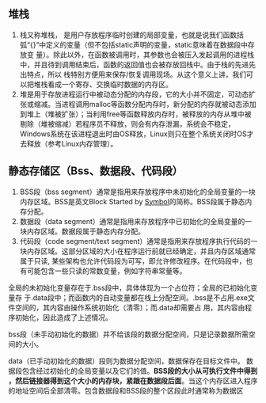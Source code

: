 
## 堆栈
1. 栈又称堆栈， 是用户存放程序临时创建的局部变量，也就是说我们函数括弧“{}”中定义的变量（但不包括static声明的变量，static意味着在数据段中存放变 量）。除此以外，在函数被调用时，其参数也会被压入发起调用的进程栈中，并且待到调用结束后，函数的返回值也会被存放回栈中。由于栈的先进先出特点，所以 栈特别方便用来保存/恢复调用现场。从这个意义上讲，我们可以把堆栈看成一个寄存、交换临时数据的内存区。
2. 堆是用于存放进程运行中被动态分配的内存段，它的大小并不固定，可动态扩张或缩减。当进程调用malloc等函数分配内存时，新分配的内存就被动态添加到堆上（堆被扩张）；当利用free等函数释放内存时，被释放的内存从堆中被剔除（堆被缩减）若程序员不释放，则会有内存泄漏，系统会不稳定，Windows系统在该进程退出时由OS释放，Linux则只在整个系统关闭时OS才去释放（参考Linux内存管理）。

## 静态存储区（Bss、数据段、代码段）

1. BSS段（bss segment）通常是指用来存放程序中未初始化的全局变量的一块内存区域。BSS是英文Block Started by [Symbol](https://so.csdn.net/so/search?q=Symbol&spm=1001.2101.3001.7020)的简称。BSS段属于静态内存分配。
2. 数据段（data segment）通常是指用来存放程序中已初始化的全局变量的一块内存区域。数据段属于静态内存分配。
3. 代码段（code segment/text segment）通常是指用来存放程序执行代码的一块内存区域。这部分区域的大小在程序运行前就已经确定，并且内存区域通常属于只读, 某些架构也允许代码段为可写，即允许修改程序。在代码段中，也有可能包含一些只读的常数变量，例如字符串常量等。

 
全局的未初始化变量存在于.bss段中，具体体现为一个占位符；全局的已初始化变量存 于.data段中；而函数内的自动变量都在栈上分配空间。.bss是不占用.exe文件空间的，其内容由操作系统初始化（清零）；而.data却需要占 用，其内容由程序初始化，因此造成了上述情况。

bss段（未手动初始化的数据）并不给该段的数据分配空间，只是记录数据所需空间的大小。

data（已手动初始化的数据）段则为数据分配空间，数据保存在目标文件中。 数据段包含经过初始化的全局变量以及它们的值。**BSS段的大小从可执行文件中得到 ，然后链接器得到这个大小的内存块，紧跟在数据段后面**。当这个内存区进入程序的地址空间后全部清零。包含数据段和BSS段的整个区段此时通常称为数据区